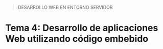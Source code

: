 > DESARROLLO WEB EN ENTORNO SERVIDOR

# Tema 4: Desarrollo de aplicaciones Web utilizando código embebido
